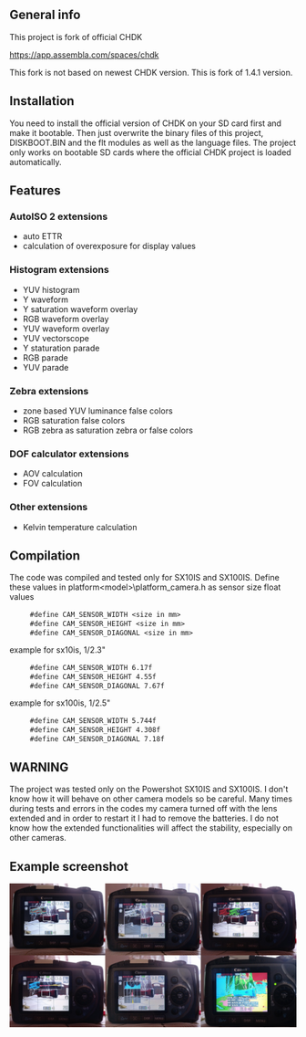 ## General info

This project is fork of official CHDK

https://app.assembla.com/spaces/chdk

This fork is not based on newest CHDK version. This is fork of 1.4.1 version.

## Installation

You need to install the official version of CHDK on your SD card first and make it bootable.
Then just overwrite the binary files of this project, DISKBOOT.BIN and the
flt modules as well as the language files. The project only works on bootable SD
cards where the official CHDK project is loaded automatically.

## Features

### AutoISO 2 extensions

  - auto ETTR
  - calculation of overexposure for display values

### Histogram extensions

  - YUV histogram
  - Y waveform
  - Y saturation waveform overlay
  - RGB waveform overlay
  - YUV waveform overlay
  - YUV vectorscope
  - Y staturation parade
  - RGB parade
  - YUV parade

### Zebra extensions

  - zone based YUV luminance false colors
  - RGB saturation false colors
  - RGB zebra as saturation zebra or false colors

### DOF calculator extensions

  - AOV calculation
  - FOV calculation

### Other extensions

  - Kelvin temperature calculation


## Compilation

The code was compiled and tested only for SX10IS and SX100IS. Define these values
in platform\<model>\platform_camera.h as sensor size float values

```
     #define CAM_SENSOR_WIDTH <size in mm>
     #define CAM_SENSOR_HEIGHT <size in mm>
     #define CAM_SENSOR_DIAGONAL <size in mm>
```

example for sx10is, 1/2.3"

```
     #define CAM_SENSOR_WIDTH 6.17f
     #define CAM_SENSOR_HEIGHT 4.55f
     #define CAM_SENSOR_DIAGONAL 7.67f
```

example for sx100is, 1/2.5"

```
     #define CAM_SENSOR_WIDTH 5.744f
     #define CAM_SENSOR_HEIGHT 4.308f
     #define CAM_SENSOR_DIAGONAL 7.18f
```

## WARNING

The project was tested only on the Powershot SX10IS and SX100IS. I don't know
how it will behave on other camera models so be careful. Many times during
tests and errors in the codes my camera turned off with the lens extended
and in order to restart it I had to remove the batteries. I do not know how
the extended functionalities will affect the stability, especially on other cameras.

## Example screenshot


![This is an image](https://github.com/dariuszrorat/CHDK/blob/master/chdk_sx100.jpg)